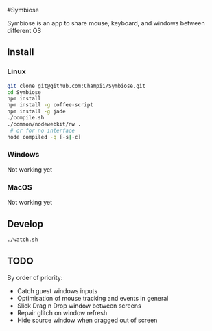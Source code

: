 #Symbiose

Symbiose is an app to share mouse, keyboard, and windows between different OS

## Install

### Linux

```bash
git clone git@github.com:Champii/Symbiose.git
cd Symbiose
npm install
npm install -g coffee-script
npm install -g jade
./compile.sh
./common/nodewebkit/nw .
 # or for no interface
node compiled -q [-s|-c]
```

### Windows

Not working yet

### MacOS

Not working yet

## Develop


```bash
./watch.sh
```

## TODO

By order of priority:

* Catch guest windows inputs
* Optimisation of mouse tracking and events in general
* Slick Drag n Drop window between screens
* Repair glitch on window refresh
* Hide source window when dragged out of screen
